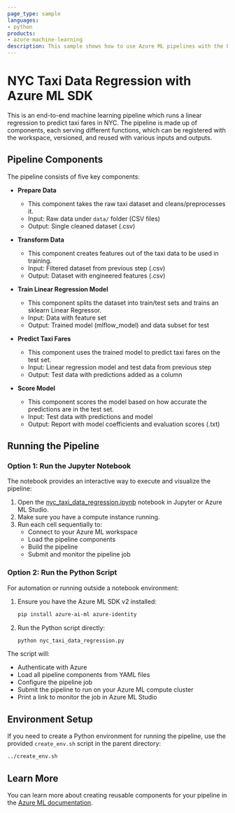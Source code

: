 ```yaml
---
page_type: sample
languages:
- python
products:
- azure-machine-learning
description: This sample shows how to use Azure ML pipelines with the Python SDK to train a model using the NYC taxi dataset.
---
```


# NYC Taxi Data Regression with Azure ML SDK

This is an end-to-end machine learning pipeline which runs a linear regression to predict taxi fares in NYC. The pipeline is made up of components, each serving different functions, which can be registered with the workspace, versioned, and reused with various inputs and outputs. 

## Pipeline Components

The pipeline consists of five key components:

* **Prepare Data**
  * This component takes the raw taxi dataset and cleans/preprocesses it.
  * Input: Raw data under `data/` folder (CSV files)
  * Output: Single cleaned dataset (.csv)

* **Transform Data**
  * This component creates features out of the taxi data to be used in training. 
  * Input: Filtered dataset from previous step (.csv)
  * Output: Dataset with engineered features (.csv)

* **Train Linear Regression Model**
  * This component splits the dataset into train/test sets and trains an sklearn Linear Regressor. 
  * Input: Data with feature set
  * Output: Trained model (mlflow_model) and data subset for test

* **Predict Taxi Fares**
  * This component uses the trained model to predict taxi fares on the test set.
  * Input: Linear regression model and test data from previous step
  * Output: Test data with predictions added as a column

* **Score Model**
  * This component scores the model based on how accurate the predictions are in the test set. 
  * Input: Test data with predictions and model
  * Output: Report with model coefficients and evaluation scores (.txt) 

## Running the Pipeline

### Option 1: Run the Jupyter Notebook

The notebook provides an interactive way to execute and visualize the pipeline:

1. Open the [nyc_taxi_data_regression.ipynb](nyc_taxi_data_regression.ipynb) notebook in Jupyter or Azure ML Studio.
2. Make sure you have a compute instance running.
3. Run each cell sequentially to:
   - Connect to your Azure ML workspace
   - Load the pipeline components
   - Build the pipeline
   - Submit and monitor the pipeline job

### Option 2: Run the Python Script

For automation or running outside a notebook environment:

1. Ensure you have the Azure ML SDK v2 installed:
   ```bash
   pip install azure-ai-ml azure-identity
   ```

2. Run the Python script directly:
   ```bash
   python nyc_taxi_data_regression.py
   ```

The script will:
- Authenticate with Azure
- Load all pipeline components from YAML files
- Configure the pipeline job
- Submit the pipeline to run on your Azure ML compute cluster
- Print a link to monitor the job in Azure ML Studio

## Environment Setup

If you need to create a Python environment for running the pipeline, use the provided `create_env.sh` script in the parent directory:

```bash
../create_env.sh
```

## Learn More

You can learn more about creating reusable components for your pipeline in the [Azure ML documentation](https://learn.microsoft.com/en-us/azure/machine-learning/how-to-create-component-pipelines?view=azureml-api-2).